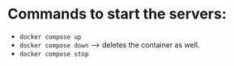 # Commands to start the servers:

- `docker compose up`
- `docker compose down` --> deletes the container as well.
- `docker compose stop`
